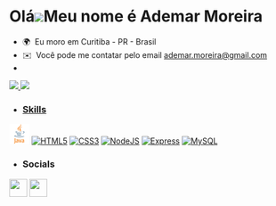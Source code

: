Olá![](https://user-images.githubusercontent.com/18350557/176309783-0785949b-9127-417c-8b55-ab5a4333674e.gif)Meu nome é Ademar Moreira
============================================================================================================================================

*   🌍  Eu moro em Curitiba - PR - Brasil
*   ✉️  Você pode me contatar pelo email [ademar.moreira@gmail.com](mailto:ademar.moreira@gmail.com)
*   

<div>
<a href="https://github.com/ademar-moreira">
<img height="180em" src="https://github-readme-stats.vercel.app/api/top-langs/?username=ademar-moreira&layout=compact&langs_count=7&theme=dracula"/>
<img height="180em" src="https://github-readme-stats.vercel.app/api?username=ademar-moreira&show_icons=true&theme=dracula&include_all_commits=true&count_private=true"/>
</div>

*   ### Skills 
<p align="left">
<a href="https://developer.mozilla.org/en-US/docs/Web/Java" target="_blank" rel="noreferrer"><img src="https://raw.githubusercontent.com/github/explore/80688e429a7d4ef2fca1e82350fe8e3517d3494d/topics/java/java.png" width="36" height="36" alt="JavaScript" /></a>
<a href="https://developer.mozilla.org/en-US/docs/Glossary/HTML5" target="_blank" rel="noreferrer"><img src="https://raw.githubusercontent.com/github/explore/80688e429a7d4ef2fca1e82350fe8e3517d3494d/topics/postgres/postgres.png" width="36" height="36" alt="HTML5" /></a>
<a href="https://www.w3.org/TR/CSS/#css" target="_blank" rel="noreferrer"><img src="https://raw.githubusercontent.com/danielcranney/readme-generator/main/public/icons/skills/css3-colored.svg" width="36" height="36" alt="CSS3" /></a>
<a href="https://nodejs.org/en/" target="_blank" rel="noreferrer"><img src="https://raw.githubusercontent.com/danielcranney/readme-generator/main/public/icons/skills/nodejs-colored.svg" width="36" height="36" alt="NodeJS" /></a>
<a href="https://expressjs.com/" target="_blank" rel="noreferrer"><img src="https://raw.githubusercontent.com/danielcranney/readme-generator/main/public/icons/skills/express-colored.svg" width="36" height="36" alt="Express" /></a>
<a href="https://www.mysql.com/" target="_blank" rel="noreferrer"><img src="https://raw.githubusercontent.com/danielcranney/readme-generator/main/public/icons/skills/mysql-colored.svg" width="36" height="36" alt="MySQL" /></a>
</p>

 *   ### Socials
<p align="left">
<a href="https://www.github.com/ademar-moreira" target="_blank" rel="noreferrer"><img
src="https://raw.githubusercontent.com/danielcranney/readme-generator/main/public/icons/socials/github.svg" width="32" height="32" /></a>
<a href="https://www.linkedin.com/in/ademar-moreira/" target="_blank" rel="noreferrer"><img
src="https://raw.githubusercontent.com/danielcranney/readme-generator/main/public/icons/socials/linkedin.svg" width="32" height="32" /></a>
</p>
